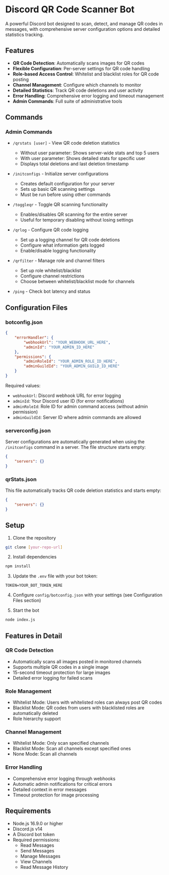 # Discord QR Code Scanner Bot

A powerful Discord bot designed to scan, detect, and manage QR codes in messages, with comprehensive server configuration options and detailed statistics tracking.

## Features

- **QR Code Detection**: Automatically scans images for QR codes
- **Flexible Configuration**: Per-server settings for QR code handling
- **Role-based Access Control**: Whitelist and blacklist roles for QR code posting
- **Channel Management**: Configure which channels to monitor
- **Detailed Statistics**: Track QR code deletions and user activity
- **Error Handling**: Comprehensive error logging and timeout management
- **Admin Commands**: Full suite of administrative tools

## Commands

### Admin Commands
- `/qrstats [user]` - View QR code deletion statistics
  - Without user parameter: Shows server-wide stats and top 5 users
  - With user parameter: Shows detailed stats for specific user
  - Displays total deletions and last deletion timestamp
  
- `/initconfigs` - Initialize server configurations
  - Creates default configuration for your server
  - Sets up basic QR scanning settings
  - Must be run before using other commands
  
- `/toggleqr` - Toggle QR scanning functionality
  - Enables/disables QR scanning for the entire server
  - Useful for temporary disabling without losing settings
  
- `/qrlog` - Configure QR code logging
  - Set up a logging channel for QR code deletions
  - Configure what information gets logged
  - Enable/disable logging functionality
  
- `/qrfilter` - Manage role and channel filters
  - Set up role whitelist/blacklist
  - Configure channel restrictions
  - Choose between whitelist/blacklist mode for channels
  
- `/ping` - Check bot latency and status

## Configuration Files

### botconfig.json
```json
{
    "errorHandler": {
        "webhookUrl": "YOUR_WEBHOOK_URL_HERE",
        "adminId": "YOUR_ADMIN_ID_HERE"
    },
    "permissions": {
        "adminRoleId": "YOUR_ADMIN_ROLE_ID_HERE",
        "adminGuildId": "YOUR_ADMIN_GUILD_ID_HERE"
    }
}
```

Required values:
- `webhookUrl`: Discord webhook URL for error logging
- `adminId`: Your Discord user ID (for error notifications)
- `adminRoleId`: Role ID for admin command access (without admin permission)
- `adminGuildId`: Server ID where admin commands are allowed 

### serverconfig.json
Server configurations are automatically generated when using the `/initconfigs` command in a server. The file structure starts empty:
```json
{
    "servers": {}
}
```

### qrStats.json
This file automatically tracks QR code deletion statistics and starts empty:
```json
{
    "servers": {}
}
```

## Setup

1. Clone the repository
```bash
git clone [your-repo-url]
```

2. Install dependencies
```bash
npm install
```

3. Update the `.env` file with your bot token:
```env
TOKEN=YOUR_BOT_TOKEN_HERE
```

4. Configure `config/botconfig.json` with your settings (see Configuration Files section)

5. Start the bot
```bash
node index.js
```

## Features in Detail

### QR Code Detection
- Automatically scans all images posted in monitored channels
- Supports multiple QR codes in a single image
- 15-second timeout protection for large images
- Detailed error logging for failed scans

### Role Management
- Whitelist Mode: Users with whitelisted roles can always post QR codes
- Blacklist Mode: QR codes from users with blacklisted roles are automatically deleted
- Role hierarchy support

### Channel Management
- Whitelist Mode: Only scan specified channels
- Blacklist Mode: Scan all channels except specified ones
- None Mode: Scan all channels

### Error Handling
- Comprehensive error logging through webhooks
- Automatic admin notifications for critical errors
- Detailed context in error messages
- Timeout protection for image processing

## Requirements

- Node.js 16.9.0 or higher
- Discord.js v14
- A Discord bot token
- Required permissions:
  - Read Messages
  - Send Messages
  - Manage Messages
  - View Channels
  - Read Message History
